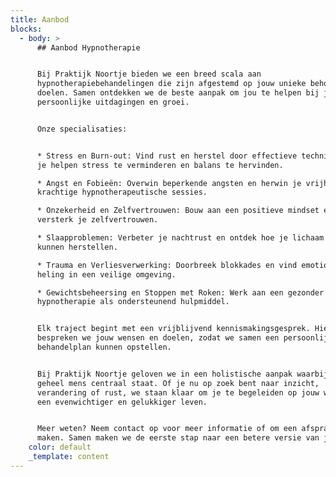 ```yaml
---
title: Aanbod
blocks:
  - body: >
      ## Aanbod Hypnotherapie


      Bij Praktijk Noortje bieden we een breed scala aan
      hypnotherapiebehandelingen die zijn afgestemd op jouw unieke behoeften en
      doelen. Samen ontdekken we de beste aanpak om jou te helpen bij jouw
      persoonlijke uitdagingen en groei.


      Onze specialisaties:


      * Stress en Burn-out: Vind rust en herstel door effectieve technieken die
      je helpen stress te verminderen en balans te hervinden.

      * Angst en Fobieën: Overwin beperkende angsten en herwin je vrijheid met
      krachtige hypnotherapeutische sessies.

      * Onzekerheid en Zelfvertrouwen: Bouw aan een positieve mindset en
      versterk je zelfvertrouwen.

      * Slaapproblemen: Verbeter je nachtrust en ontdek hoe je lichaam en geest
      kunnen herstellen.

      * Trauma en Verliesverwerking: Doorbreek blokkades en vind emotionele
      heling in een veilige omgeving.

      * Gewichtsbeheersing en Stoppen met Roken: Werk aan een gezonder leven met
      hypnotherapie als ondersteunend hulpmiddel.


      Elk traject begint met een vrijblijvend kennismakingsgesprek. Hierin
      bespreken we jouw wensen en doelen, zodat we samen een persoonlijk
      behandelplan kunnen opstellen.


      Bij Praktijk Noortje geloven we in een holistische aanpak waarbij jij als
      geheel mens centraal staat. Of je nu op zoek bent naar inzicht,
      verandering of rust, we staan klaar om je te begeleiden op jouw weg naar
      een evenwichtiger en gelukkiger leven.


      Meer weten? Neem contact op voor meer informatie of om een afspraak te
      maken. Samen maken we de eerste stap naar een betere versie van jezelf!
    color: default
    _template: content
---
```


